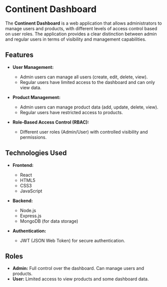 # Continent Dashboard

The **Continent Dashboard** is a web application that allows administrators to manage users and products, with different levels of access control based on user roles. The application provides a clear distinction between admin and regular users in terms of visibility and management capabilities.

## Features

- **User Management:**
  - Admin users can manage all users (create, edit, delete, view).
  - Regular users have limited access to the dashboard and can only view data.
  
- **Product Management:**
  - Admin users can manage product data (add, update, delete, view).
  - Regular users have restricted access to products.

- **Role-Based Access Control (RBAC):**
  - Different user roles (Admin/User) with controlled visibility and permissions.

## Technologies Used

- **Frontend:**  
  - React
  - HTML5
  - CSS3
  - JavaScript
  
- **Backend:**  
  - Node.js  
  - Express.js  
  - MongoDB (for data storage)

- **Authentication:**  
  - JWT (JSON Web Token) for secure authentication.

## Roles

- **Admin:** Full control over the dashboard. Can manage users and products.
- **User:** Limited access to view products and some dashboard data.



